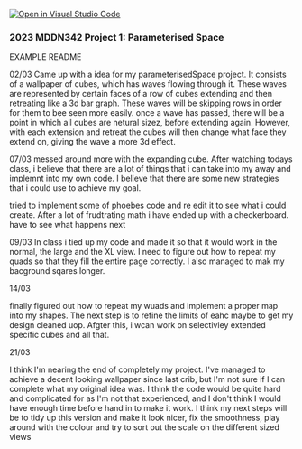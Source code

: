 [![Open in Visual Studio Code](https://classroom.github.com/assets/open-in-vscode-c66648af7eb3fe8bc4f294546bfd86ef473780cde1dea487d3c4ff354943c9ae.svg)](https://classroom.github.com/online_ide?assignment_repo_id=10300715&assignment_repo_type=AssignmentRepo)
### 2023 MDDN342 Project 1: Parameterised Space
EXAMPLE README 

02/03 Came up with a idea for my parameterisedSpace project. It consists of a wallpaper of cubes, which has waves flowing through it. These waves are represented by certain faces of a row of cubes extending and then retreating like a 3d bar graph. These waves will be skipping rows in order for them to bee seen more easily. once a wave has passed, there will be a point in which all cubes are netural sizez, before extending again. However, with each extension and retreat the cubes will then change what face they extend on, giving the wave a more 3d effect.

07/03 messed around more with the expanding cube. After watching todays class, i believe that there are a lot of things that i can take into my away and implemnt into my own code. I believe that there are some new strategies that i could use to achieve my goal.

tried to implement some of phoebes code and re edit it to see what i could create. After a lot of frudtrating math i have ended up with a checkerboard. have to see what happens next

09/03
In class i tied up my code and made it so that it would work in the normal, the large and the XL view. I need to figure out how to repeat my quads so that they fill the entire page correctly. I also managed to mak my bacground sqares longer.

14/03

finally figured out how to repeat my wuads and implement a proper map into my shapes. The next step is to refine the limits of eahc maybe to get my design cleaned uop. Afgter this, i  wcan work on selectivley extended specific cubes and all that.

21/03

I think I'm nearing the end of completely my project. I've managed to achieve a decent looking wallpaper since last crib, but I'm not sure if I can complete what my original idea was. I think the code would be quite hard and complicated for as I'm not that experienced, and I don't think I would have enough time before hand in to make it work. I think my next steps will be to tidy up this version and make it look nicer, fix the smoothness, play around with the colour and try to sort out the scale on the different sized views